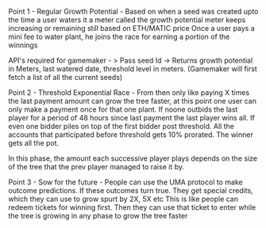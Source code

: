 Point 1 - Regular Growth Potential - 
Based on when a seed was created upto the time a user waters it a meter called the growth potential meter keeps increasing or remaining still based on ETH/MATIC price
Once a user pays a mini fee to water plant, he joins the race for earning a portion of the winnings

API's required for gamemaker - > Pass seed Id -> Returns growth potential in Meters, last watered date, threshold level in meters.  (Gamemaker will first fetch a list of all the current seeds)  

Point 2 - Threshold Exponential Race - 
From then only like paying X times the last payment amount can grow the tree faster, at this point one user can only make a payment once for that one plant.  If noone outbids the last player for a period of 48 hours since last  payment the last player wins all. If even one bidder piles on top of the first bidder post threshold. All the accounts that participated before threshold gets 10% prorated. The winner gets all the pot.

In this phase, the amount each successive player plays depends on the size of the tree that the prev player managed to raise it by.

Point 3 - Sow for the future - 
People can use the UMA protocol to make outcome predictions. If these outcomes turn true. They get special credits, which they can use to grow spurt by 2X, 5X etc
This is like people can redeem tickets for winning first. Then they can use that ticket to enter while the tree is growing in any phase to grow the tree faster